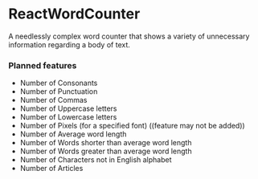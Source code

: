 # ReactWordCounter
A needlessly complex word counter that shows a variety of unnecessary information regarding a body of text.

### Planned features
- Number of Consonants
- Number of Punctuation
- Number of Commas
- Number of Uppercase letters
- Number of Lowercase letters
- Number of Pixels (for a specified font) ((feature may not be added))
- Number of Average word length
- Number of Words shorter than average word length
- Number of Words greater than average word length
- Number of Characters not in English alphabet
- Number of Articles
